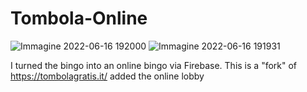 # Tombola-Online
![Immagine 2022-06-16 192000](https://user-images.githubusercontent.com/65899974/174129998-c119f492-ba91-4e16-a2c7-9e673bb0cbbf.png)
![Immagine 2022-06-16 191931](https://user-images.githubusercontent.com/65899974/174130006-d7610c9f-1a9a-4a6e-b935-1dbe4bad6d49.png)

I turned the bingo into an online bingo via Firebase.
This is a "fork" of https://tombolagratis.it/ added the online lobby

